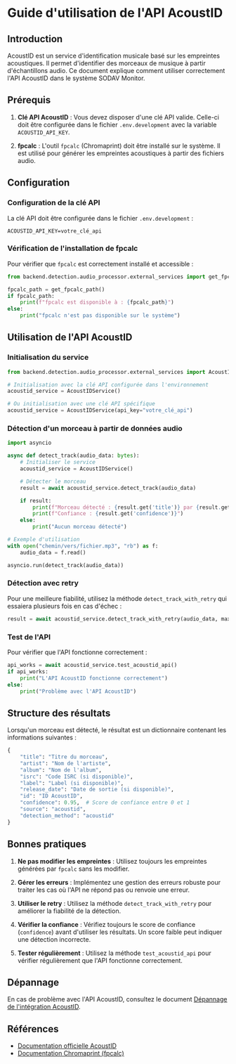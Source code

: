# Guide d'utilisation de l'API AcoustID

## Introduction

AcoustID est un service d'identification musicale basé sur les empreintes acoustiques. Il permet d'identifier des morceaux de musique à partir d'échantillons audio. Ce document explique comment utiliser correctement l'API AcoustID dans le système SODAV Monitor.

## Prérequis

1. **Clé API AcoustID** : Vous devez disposer d'une clé API valide. Celle-ci doit être configurée dans le fichier `.env.development` avec la variable `ACOUSTID_API_KEY`.

2. **fpcalc** : L'outil `fpcalc` (Chromaprint) doit être installé sur le système. Il est utilisé pour générer les empreintes acoustiques à partir des fichiers audio.

## Configuration

### Configuration de la clé API

La clé API doit être configurée dans le fichier `.env.development` :

```
ACOUSTID_API_KEY=votre_clé_api
```

### Vérification de l'installation de fpcalc

Pour vérifier que `fpcalc` est correctement installé et accessible :

```python
from backend.detection.audio_processor.external_services import get_fpcalc_path

fpcalc_path = get_fpcalc_path()
if fpcalc_path:
    print(f"fpcalc est disponible à : {fpcalc_path}")
else:
    print("fpcalc n'est pas disponible sur le système")
```

## Utilisation de l'API AcoustID

### Initialisation du service

```python
from backend.detection.audio_processor.external_services import AcoustIDService

# Initialisation avec la clé API configurée dans l'environnement
acoustid_service = AcoustIDService()

# Ou initialisation avec une clé API spécifique
acoustid_service = AcoustIDService(api_key="votre_clé_api")
```

### Détection d'un morceau à partir de données audio

```python
import asyncio

async def detect_track(audio_data: bytes):
    # Initialiser le service
    acoustid_service = AcoustIDService()

    # Détecter le morceau
    result = await acoustid_service.detect_track(audio_data)

    if result:
        print(f"Morceau détecté : {result.get('title')} par {result.get('artist')}")
        print(f"Confiance : {result.get('confidence')}")
    else:
        print("Aucun morceau détecté")

# Exemple d'utilisation
with open("chemin/vers/fichier.mp3", "rb") as f:
    audio_data = f.read()

asyncio.run(detect_track(audio_data))
```

### Détection avec retry

Pour une meilleure fiabilité, utilisez la méthode `detect_track_with_retry` qui essaiera plusieurs fois en cas d'échec :

```python
result = await acoustid_service.detect_track_with_retry(audio_data, max_retries=3)
```

### Test de l'API

Pour vérifier que l'API fonctionne correctement :

```python
api_works = await acoustid_service.test_acoustid_api()
if api_works:
    print("L'API AcoustID fonctionne correctement")
else:
    print("Problème avec l'API AcoustID")
```

## Structure des résultats

Lorsqu'un morceau est détecté, le résultat est un dictionnaire contenant les informations suivantes :

```python
{
    "title": "Titre du morceau",
    "artist": "Nom de l'artiste",
    "album": "Nom de l'album",
    "isrc": "Code ISRC (si disponible)",
    "label": "Label (si disponible)",
    "release_date": "Date de sortie (si disponible)",
    "id": "ID AcoustID",
    "confidence": 0.95,  # Score de confiance entre 0 et 1
    "source": "acoustid",
    "detection_method": "acoustid"
}
```

## Bonnes pratiques

1. **Ne pas modifier les empreintes** : Utilisez toujours les empreintes générées par `fpcalc` sans les modifier.

2. **Gérer les erreurs** : Implémentez une gestion des erreurs robuste pour traiter les cas où l'API ne répond pas ou renvoie une erreur.

3. **Utiliser le retry** : Utilisez la méthode `detect_track_with_retry` pour améliorer la fiabilité de la détection.

4. **Vérifier la confiance** : Vérifiez toujours le score de confiance (`confidence`) avant d'utiliser les résultats. Un score faible peut indiquer une détection incorrecte.

5. **Tester régulièrement** : Utilisez la méthode `test_acoustid_api` pour vérifier régulièrement que l'API fonctionne correctement.

## Dépannage

En cas de problème avec l'API AcoustID, consultez le document [Dépannage de l'intégration AcoustID](../troubleshooting/acoustid_integration.md).

## Références

- [Documentation officielle AcoustID](https://acoustid.org/webservice)
- [Documentation Chromaprint (fpcalc)](https://acoustid.org/chromaprint)
